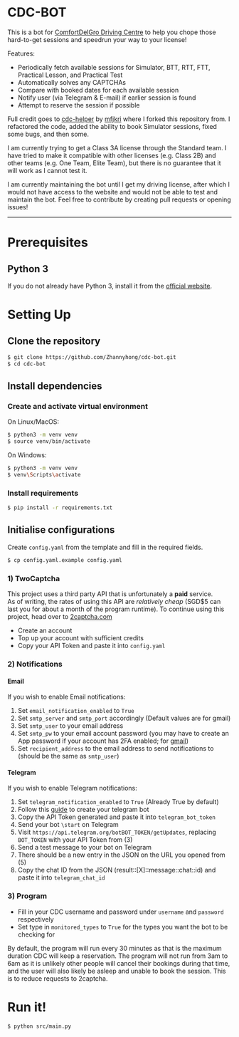 # CDC-BOT

This is a bot for [ComfortDelGro Driving Centre](https://www.cdc.sg/) to help you chope those hard-to-get sessions and 
speedrun your way to your license!

Features:
  - Periodically fetch available sessions for Simulator, BTT, RTT, FTT, Practical Lesson, and Practical Test
  - Automatically solves any CAPTCHAs
  - Compare with booked dates for each available session
  - Notify user (via Telegram & E-mail) if earlier session is found
  - Attempt to reserve the session if possible

Full credit goes to [cdc-helper](https://github.com/mfjkri/cdc-helper) by [mfjkri](https://github.com/mfjkri) where I 
forked this repository from. I refactored the code, added the ability to book Simulator sessions, fixed some bugs, and 
then some.

I am currently trying to get a Class 3A license through the Standard team. I have tried to make it compatible with other 
licenses (e.g. Class 2B) and other teams (e.g. One Team, Elite Team), but there is no guarantee that it will work as I 
cannot test it.

I am currently maintaining the bot until I get my driving license, after which I would not have access to the website
and would not be able to test and maintain the bot. Feel free to contribute by creating pull requests or opening issues!

---

# Prerequisites

## Python 3
If you do not already have Python 3, install it from the [official website](https://www.python.org/downloads).

# Setting Up

## Clone the repository
```bash
$ git clone https://github.com/Zhannyhong/cdc-bot.git
$ cd cdc-bot
```

## Install dependencies

### Create and activate virtual environment
On Linux/MacOS:
```bash
$ python3 -m venv venv
$ source venv/bin/activate
```

On Windows:
```bash
$ python3 -m venv venv
$ venv\Scripts\activate
```

### Install requirements
```bash
$ pip install -r requirements.txt
```

## Initialise configurations
Create `config.yaml` from the template and fill in the required fields.
```bash
$ cp config.yaml.example config.yaml
```

### 1) TwoCaptcha
This project uses a third party API that is unfortunately a **paid** service.  
As of writing, the rates of using this API are *relatively cheap* (SGD$5 can last you for about a month of the program 
runtime). To continue using this project, head over to [2captcha.com](https://2captcha.com/)

  - Create an account
  - Top up your account with sufficient credits
  - Copy your API Token and paste it into `config.yaml`

### 2) Notifications

#### Email
If you wish to enable Email notifications:
  1. Set `email_notification_enabled` to `True`
  2. Set `smtp_server` and `smtp_port` accordingly (Default values are for gmail)
  3. Set `smtp_user` to your email address
  4. Set `smtp_pw` to your email account password (you may have to create an App password if your account has 2FA enabled; for [gmail](https://www.nucleustechnologies.com/supportcenter/kb/how-to-create-an-app-password-for-gmail))
  5. Set `recipient_address` to the email address to send notifications to (should be the same as `smtp_user`)

#### Telegram
If you wish to enable Telegram notifications:
  1. Set `telegram_notification_enabled` to `True` (Already True by default)
  2. Follow this [guide](https://www.teleme.io/articles/create_your_own_telegram_bot?hl=en) to create your telegram bot
  3. Copy the API Token generated and paste it into `telegram_bot_token`
  4. Send your bot `\start` on Telegram
  5. Visit `https://api.telegram.org/botBOT_TOKEN/getUpdates`, replacing `BOT_TOKEN` with your API Token from (3)
  6. Send a test message to your bot on Telegram
  7. There should be a new entry in the JSON on the URL you opened from (5)
  8. Copy the chat ID from the JSON (result::[X]::message::chat::id) and paste it into `telegram_chat_id`

### 3) Program
  - Fill in your CDC username and password under `username` and `password` respectively
  - Set type in `monitored_types` to `True` for the types you want the bot to be checking for

By default, the program will run every 30 minutes as that is the maximum duration CDC will keep a reservation. 
The program will not run from 3am to 6am as it is unlikely other people will cancel their bookings during that time, 
and the user will also likely be asleep and unable to book the session. This is to reduce requests to 2captcha.

# Run it!
```bash
$ python src/main.py
```
